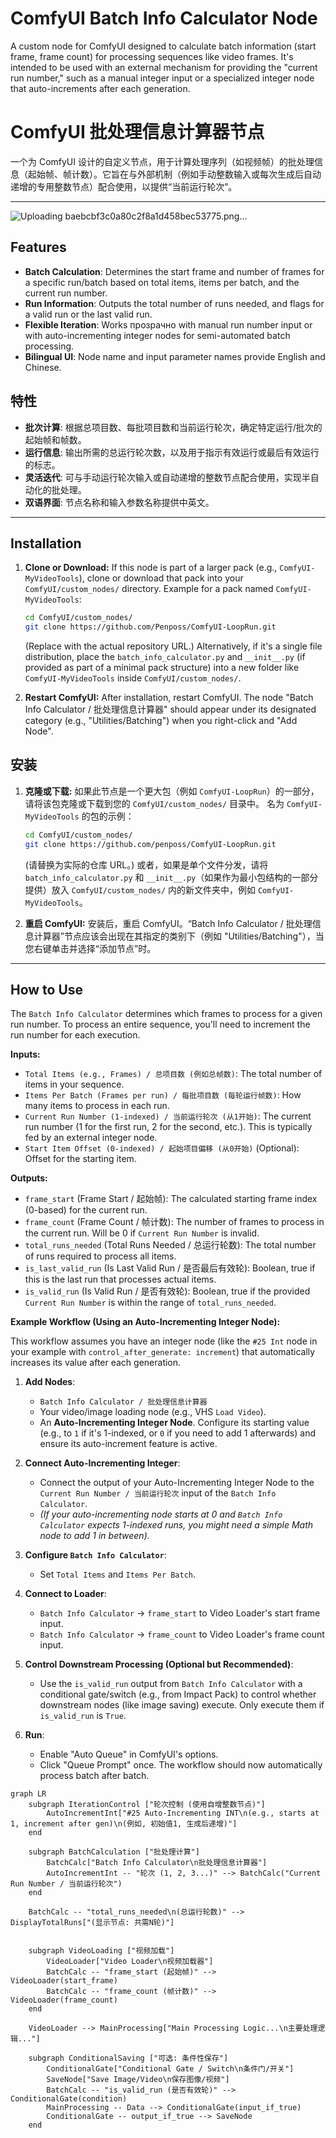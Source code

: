 # ComfyUI Batch Info Calculator Node

A custom node for ComfyUI designed to calculate batch information (start frame, frame count) for processing sequences like video frames. It's intended to be used with an external mechanism for providing the "current run number," such as a manual integer input or a specialized integer node that auto-increments after each generation.

# ComfyUI 批处理信息计算器节点

一个为 ComfyUI 设计的自定义节点，用于计算处理序列（如视频帧）的批处理信息（起始帧、帧计数）。它旨在与外部机制（例如手动整数输入或每次生成后自动递增的专用整数节点）配合使用，以提供“当前运行轮次”。

---
![Uploading baebcbf3c0a80c2f8a1d458bec53775.png…]()



## Features

-   **Batch Calculation**: Determines the start frame and number of frames for a specific run/batch based on total items, items per batch, and the current run number.
-   **Run Information**: Outputs the total number of runs needed, and flags for a valid run or the last valid run.
-   **Flexible Iteration**: Works прозрачно with manual run number input or with auto-incrementing integer nodes for semi-automated batch processing.
-   **Bilingual UI**: Node name and input parameter names provide English and Chinese.

## 特性

-   **批次计算**: 根据总项目数、每批项目数和当前运行轮次，确定特定运行/批次的起始帧和帧数。
-   **运行信息**: 输出所需的总运行轮次数，以及用于指示有效运行或最后有效运行的标志。
-   **灵活迭代**: 可与手动运行轮次输入或自动递增的整数节点配合使用，实现半自动化的批处理。
-   **双语界面**: 节点名称和输入参数名称提供中英文。

---

## Installation

1.  **Clone or Download:**
    If this node is part of a larger pack (e.g., `ComfyUI-MyVideoTools`), clone or download that pack into your `ComfyUI/custom_nodes/` directory.
    Example for a pack named `ComfyUI-MyVideoTools`:
    ```bash
    cd ComfyUI/custom_nodes/
    git clone https://github.com/Penposs/ComfyUI-LoopRun.git
    ```
    (Replace with the actual repository URL.)
    Alternatively, if it's a single file distribution, place the `batch_info_calculator.py` and `__init__.py` (if provided as part of a minimal pack structure) into a new folder like `ComfyUI-MyVideoTools` inside `ComfyUI/custom_nodes/`.

2.  **Restart ComfyUI:**
    After installation, restart ComfyUI. The node "Batch Info Calculator / 批处理信息计算器" should appear under its designated category (e.g., "Utilities/Batching") when you right-click and "Add Node".

## 安装

1.  **克隆或下载:**
    如果此节点是一个更大包（例如 `ComfyUI-LoopRun`）的一部分，请将该包克隆或下载到您的 `ComfyUI/custom_nodes/` 目录中。
    名为 `ComfyUI-MyVideoTools` 的包的示例：
    ```bash
    cd ComfyUI/custom_nodes/
    git clone https://github.com/penposs/ComfyUI-LoopRun.git
    ```
    (请替换为实际的仓库 URL。)
    或者，如果是单个文件分发，请将 `batch_info_calculator.py` 和 `__init__.py`（如果作为最小包结构的一部分提供）放入 `ComfyUI/custom_nodes/` 内的新文件夹中，例如 `ComfyUI-MyVideoTools`。

2.  **重启 ComfyUI:**
    安装后，重启 ComfyUI。“Batch Info Calculator / 批处理信息计算器”节点应该会出现在其指定的类别下（例如 "Utilities/Batching"），当您右键单击并选择“添加节点”时。

---

## How to Use

The `Batch Info Calculator` determines which frames to process for a given run number. To process an entire sequence, you'll need to increment the run number for each execution.

**Inputs:**

*   `Total Items (e.g., Frames) / 总项目数 (例如总帧数)`: The total number of items in your sequence.
*   `Items Per Batch (Frames per run) / 每批项目数 (每轮运行帧数)`: How many items to process in each run.
*   `Current Run Number (1-indexed) / 当前运行轮次 (从1开始)`: The current run number (1 for the first run, 2 for the second, etc.). This is typically fed by an external integer node.
*   `Start Item Offset (0-indexed) / 起始项目偏移 (从0开始)` (Optional): Offset for the starting item.

**Outputs:**

*   `frame_start` (Frame Start / 起始帧): The calculated starting frame index (0-based) for the current run.
*   `frame_count` (Frame Count / 帧计数): The number of frames to process in the current run. Will be 0 if `Current Run Number` is invalid.
*   `total_runs_needed` (Total Runs Needed / 总运行轮数): The total number of runs required to process all items.
*   `is_last_valid_run` (Is Last Valid Run / 是否最后有效轮): Boolean, true if this is the last run that processes actual items.
*   `is_valid_run` (Is Valid Run / 是否有效轮): Boolean, true if the provided `Current Run Number` is within the range of `total_runs_needed`.

**Example Workflow (Using an Auto-Incrementing Integer Node):**

This workflow assumes you have an integer node (like the `#25 Int` node in your example with `control_after_generate: increment`) that automatically increases its value after each generation.

1.  **Add Nodes**:
    *   `Batch Info Calculator / 批处理信息计算器`
    *   Your video/image loading node (e.g., VHS `Load Video`).
    *   An **Auto-Incrementing Integer Node**. Configure its starting value (e.g., to `1` if it's 1-indexed, or `0` if you need to add 1 afterwards) and ensure its auto-increment feature is active.

2.  **Connect Auto-Incrementing Integer**:
    *   Connect the output of your Auto-Incrementing Integer Node to the `Current Run Number / 当前运行轮次` input of the `Batch Info Calculator`.
    *   *(If your auto-incrementing node starts at 0 and `Batch Info Calculator` expects 1-indexed runs, you might need a simple Math node to add 1 in between).*

3.  **Configure `Batch Info Calculator`**:
    *   Set `Total Items` and `Items Per Batch`.

4.  **Connect to Loader**:
    *   `Batch Info Calculator` -> `frame_start` to Video Loader's start frame input.
    *   `Batch Info Calculator` -> `frame_count` to Video Loader's frame count input.

5.  **Control Downstream Processing (Optional but Recommended)**:
    *   Use the `is_valid_run` output from `Batch Info Calculator` with a conditional gate/switch (e.g., from Impact Pack) to control whether downstream nodes (like image saving) execute. Only execute them if `is_valid_run` is `True`.

6.  **Run**:
    *   Enable "Auto Queue" in ComfyUI's options.
    *   Click "Queue Prompt" once. The workflow should now automatically process batch after batch.

```mermaid
graph LR
    subgraph IterationControl ["轮次控制 (使用自增整数节点)"]
        AutoIncrementInt["#25 Auto-Incrementing INT\n(e.g., starts at 1, increment after gen)\n(例如, 初始值1, 生成后递增)"]
    end

    subgraph BatchCalculation ["批处理计算"]
        BatchCalc["Batch Info Calculator\n批处理信息计算器"]
        AutoIncrementInt -- "轮次 (1, 2, 3...)" --> BatchCalc("Current Run Number / 当前运行轮次")
    end
    
    BatchCalc -- "total_runs_needed\n(总运行轮数)" --> DisplayTotalRuns["(显示节点: 共需N轮)"]


    subgraph VideoLoading ["视频加载"]
        VideoLoader["Video Loader\n视频加载器"]
        BatchCalc -- "frame_start (起始帧)" --> VideoLoader(start_frame)
        BatchCalc -- "frame_count (帧计数)" --> VideoLoader(frame_count)
    end
    
    VideoLoader --> MainProcessing["Main Processing Logic...\n主要处理逻辑..."]

    subgraph ConditionalSaving ["可选: 条件性保存"]
        ConditionalGate["Conditional Gate / Switch\n条件门/开关"]
        SaveNode["Save Image/Video\n保存图像/视频"]
        BatchCalc -- "is_valid_run (是否有效轮)" --> ConditionalGate(condition)
        MainProcessing -- Data --> ConditionalGate(input_if_true)
        ConditionalGate -- output_if_true --> SaveNode
    end
